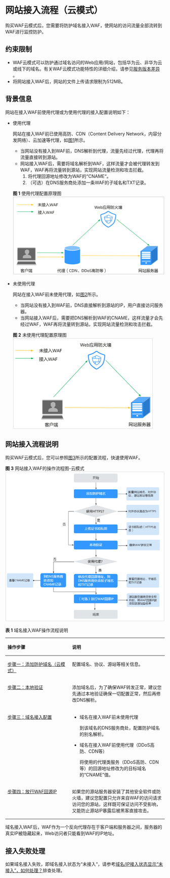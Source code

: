# 网站接入流程（云模式）<a name="waf_01_0324"></a>

购买WAF云模式后，您需要将防护域名接入WAF，使网站的访问流量全部流转到WAF进行监控防护。

## 约束限制<a name="section1622624713157"></a>

-   WAF云模式可以防护通过域名访问的Web应用/网站，包括华为云、非华为云或线下的域名。有关WAF云模式功能特性的详细介绍，请参见[服务版本差异](https://support.huaweicloud.com/productdesc-waf/waf_01_0106.html)  。
-   将网站接入WAF后，网站的文件上传请求限制为512MB。

## 背景信息<a name="section19391211153314"></a>

网站在接入WAF前使用代理或为使用代理的接入配置说明如下：

-   使用代理

    网站在接入WAF前已使用高防、CDN（Content Delivery Network，内容分发网络）、云加速等代理，如[图1](#fig17855112483612)所示。

    -   当网站没有接入到WAF前，DNS解析到代理，流量先经过代理，代理再将流量直接转到源站。
    -   网站接入WAF后，需要将域名解析到WAF，这样流量才会被代理转发到WAF，WAF再将流量转到源站，实现网站流量检测和攻击拦截。
        1.  将代理回源地址修改为WAF的“CNAME“。
        2.  （可选）在DNS服务商处添加一条WAF的子域名和TXT记录。

    **图 1**  使用代理配置原理图<a name="fig17855112483612"></a>  
    ![](figures/使用代理配置原理图.png "使用代理配置原理图")

-   未使用代理

    网站在接入WAF前未使用代理，如[图2](#fig322435810378)所示。

    -   当网站没有接入到WAF前，DNS直接解析到源站的IP，用户直接访问服务器。
    -   当网站接入WAF后，需要把DNS解析到WAF的CNAME，这样流量才会先经过WAF，WAF再将流量转到源站，实现网站流量检测和攻击拦截。

    **图 2**  未使用代理配置原理图<a name="fig322435810378"></a>  
    ![](figures/未使用代理配置原理图.png "未使用代理配置原理图")


## 网站接入流程说明<a name="section8183815111912"></a>

购买WAF云模式后，您可以参照[图3](#fig966313576393)所示的配置流程，快速使用WAF。

**图 3**  网站接入WAF的操作流程图-云模式<a name="fig966313576393"></a>  
![](figures/网站接入WAF的操作流程图-云模式.png "网站接入WAF的操作流程图-云模式")

**表 1**  域名接入WAF操作流程说明

<a name="table1252463519439"></a>
<table><thead align="left"><tr id="row17524133512433"><th class="cellrowborder" valign="top" width="40.510000000000005%" id="mcps1.2.3.1.1"><p id="p3524735144312"><a name="p3524735144312"></a><a name="p3524735144312"></a>操作步骤</p>
</th>
<th class="cellrowborder" valign="top" width="59.489999999999995%" id="mcps1.2.3.1.2"><p id="p10524135174313"><a name="p10524135174313"></a><a name="p10524135174313"></a>说明</p>
</th>
</tr>
</thead>
<tbody><tr id="row165241835174314"><td class="cellrowborder" valign="top" width="40.510000000000005%" headers="mcps1.2.3.1.1 "><p id="p252523517439"><a name="p252523517439"></a><a name="p252523517439"></a><a href="步骤一-添加防护域名（云模式）.md">步骤一：添加防护域名（云模式）</a></p>
</td>
<td class="cellrowborder" valign="top" width="59.489999999999995%" headers="mcps1.2.3.1.2 "><p id="p252515357432"><a name="p252515357432"></a><a name="p252515357432"></a>配置域名、协议、源站等相关信息。</p>
</td>
</tr>
<tr id="row125615132538"><td class="cellrowborder" valign="top" width="40.510000000000005%" headers="mcps1.2.3.1.1 "><p id="p1757313145318"><a name="p1757313145318"></a><a name="p1757313145318"></a><a href="步骤二-本地验证.md">步骤二：本地验证</a></p>
</td>
<td class="cellrowborder" valign="top" width="59.489999999999995%" headers="mcps1.2.3.1.2 "><p id="p12571613195314"><a name="p12571613195314"></a><a name="p12571613195314"></a>添加域名后，为了确保WAF转发正常，建议您先通过本地验证确保一切配置正常，然后再修改DNS解析。</p>
</td>
</tr>
<tr id="row12537171895318"><td class="cellrowborder" valign="top" width="40.510000000000005%" headers="mcps1.2.3.1.1 "><p id="p12537118175318"><a name="p12537118175318"></a><a name="p12537118175318"></a><a href="步骤三-域名接入配置.md">步骤三：域名接入配置</a></p>
</td>
<td class="cellrowborder" valign="top" width="59.489999999999995%" headers="mcps1.2.3.1.2 "><a name="ul1763162614614"></a><a name="ul1763162614614"></a><ul id="ul1763162614614"><li>域名在接入WAF前未使用代理<p id="p103061461817"><a name="p103061461817"></a><a name="p103061461817"></a>到该域名的DNS服务商处，配置防护域名的别名解析。</p>
</li><li>域名在接入WAF前使用代理（DDoS高防、CDN等）<p id="p5141761190"><a name="p5141761190"></a><a name="p5141761190"></a>将使用的代理类服务（DDoS高防、CDN等）的回源地址修改为的目标域名的<span class="parmname" id="parmname169114357914"><a name="parmname169114357914"></a><a name="parmname169114357914"></a>“CNAME”</span>值。</p>
</li></ul>
</td>
</tr>
<tr id="row16870033165413"><td class="cellrowborder" valign="top" width="40.510000000000005%" headers="mcps1.2.3.1.1 "><p id="p6871143318540"><a name="p6871143318540"></a><a name="p6871143318540"></a><a href="步骤四-放行WAF回源IP.md">步骤四：放行WAF回源IP</a></p>
</td>
<td class="cellrowborder" valign="top" width="59.489999999999995%" headers="mcps1.2.3.1.2 "><p id="zh-cn_topic_0167535083_p82921155104919"><a name="zh-cn_topic_0167535083_p82921155104919"></a><a name="zh-cn_topic_0167535083_p82921155104919"></a>如果您的源站服务器安装了其他安全软件或防火墙，建议您配置只允许来自WAF的访问请求访问您的源站，这样既可保证访问不受影响，又能防止源站IP暴露后被黑客直接攻击。</p>
</td>
</tr>
</tbody>
</table>

域名接入WAF后，WAF作为一个反向代理存在于客户端和服务器之间，服务器的真实IP被隐藏起来，Web访问者只能看到WAF的IP地址。

## 接入失败处理<a name="section1737714282182"></a>

如果域名接入失败，即域名接入状态为“未接入“，请参考[域名/IP接入状态显示“未接入”，如何处理？](https://support.huaweicloud.com/waf_faq/waf_01_0278.html#section1)排查处理。

